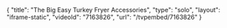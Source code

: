 {
    "title": "The  Big Easy Turkey Fryer Accessories",
    "type": "solo",
    "layout": "iframe-static",
    "videoId": "7163826",
    "url": "\/tvpembed\/7163826"
}